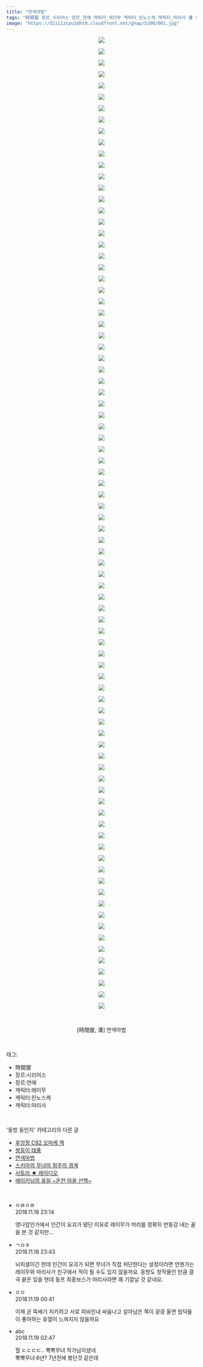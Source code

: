 ```yaml
---
title: "연색마법"
tags: "時間屋 장르_시리어스 장르_연애 캐릭터_레이무 캐릭터_린노스케 캐릭터_마리사 湊 동방_동인지"
image: "https://d2ii1zcpu2dht0.cloudfront.net/ghap/5200/001.jpg"
---
```

<div class="article">
<p style="text-align: center; clear: none; float: none;"><img src="{{ site.imgserver9 }}/ghap/5200/001.jpg"/></p>
<p style="text-align: center; clear: none; float: none;"><img src="{{ site.imgserver9 }}/ghap/5200/002.jpg"/></p>
<p style="text-align: center; clear: none; float: none;"><img src="{{ site.imgserver9 }}/ghap/5200/003.jpg"/></p>
<p style="text-align: center; clear: none; float: none;"><img src="{{ site.imgserver9 }}/ghap/5200/004.jpg"/></p>
<p style="text-align: center; clear: none; float: none;"><img src="{{ site.imgserver9 }}/ghap/5200/005.jpg"/></p>
<p style="text-align: center; clear: none; float: none;"><img src="{{ site.imgserver9 }}/ghap/5200/006.jpg"/></p>
<p style="text-align: center; clear: none; float: none;"><img src="{{ site.imgserver9 }}/ghap/5200/007.jpg"/></p>
<p style="text-align: center; clear: none; float: none;"><img src="{{ site.imgserver9 }}/ghap/5200/008.jpg"/></p>
<p style="text-align: center; clear: none; float: none;"><img src="{{ site.imgserver9 }}/ghap/5200/009.jpg"/></p>
<p style="text-align: center; clear: none; float: none;"><img src="{{ site.imgserver9 }}/ghap/5200/010.jpg"/></p>
<p style="text-align: center; clear: none; float: none;"><img src="{{ site.imgserver9 }}/ghap/5200/011.jpg"/></p>
<p style="text-align: center; clear: none; float: none;"><img src="{{ site.imgserver9 }}/ghap/5200/012.jpg"/></p>
<p style="text-align: center; clear: none; float: none;"><img src="{{ site.imgserver9 }}/ghap/5200/013.jpg"/></p>
<p style="text-align: center; clear: none; float: none;"><img src="{{ site.imgserver9 }}/ghap/5200/014.jpg"/></p>
<p style="text-align: center; clear: none; float: none;"><img src="{{ site.imgserver9 }}/ghap/5200/015.jpg"/></p>
<p style="text-align: center; clear: none; float: none;"><img src="{{ site.imgserver9 }}/ghap/5200/016.jpg"/></p>
<p style="text-align: center; clear: none; float: none;"><img src="{{ site.imgserver9 }}/ghap/5200/017.jpg"/></p>
<p style="text-align: center; clear: none; float: none;"><img src="{{ site.imgserver9 }}/ghap/5200/018.jpg"/></p>
<p style="text-align: center; clear: none; float: none;"><img src="{{ site.imgserver9 }}/ghap/5200/019.jpg"/></p>
<p style="text-align: center; clear: none; float: none;"><img src="{{ site.imgserver9 }}/ghap/5200/020.jpg"/></p>
<p style="text-align: center; clear: none; float: none;"><img src="{{ site.imgserver9 }}/ghap/5200/021.jpg"/></p>
<p style="text-align: center; clear: none; float: none;"><img src="{{ site.imgserver9 }}/ghap/5200/022.jpg"/></p>
<p style="text-align: center; clear: none; float: none;"><img src="{{ site.imgserver9 }}/ghap/5200/023.jpg"/></p>
<p style="text-align: center; clear: none; float: none;"><img src="{{ site.imgserver9 }}/ghap/5200/024.jpg"/></p>
<p style="text-align: center; clear: none; float: none;"><img src="{{ site.imgserver9 }}/ghap/5200/025.jpg"/></p>
<p style="text-align: center; clear: none; float: none;"><img src="{{ site.imgserver9 }}/ghap/5200/026.jpg"/></p>
<p style="text-align: center; clear: none; float: none;"><img src="{{ site.imgserver9 }}/ghap/5200/027.jpg"/></p>
<p style="text-align: center; clear: none; float: none;"><img src="{{ site.imgserver9 }}/ghap/5200/028.jpg"/></p>
<p style="text-align: center; clear: none; float: none;"><img src="{{ site.imgserver9 }}/ghap/5200/029.jpg"/></p>
<p style="text-align: center; clear: none; float: none;"><img src="{{ site.imgserver9 }}/ghap/5200/030.jpg"/></p>
<p style="text-align: center; clear: none; float: none;"><img src="{{ site.imgserver9 }}/ghap/5200/031.jpg"/></p>
<p style="text-align: center; clear: none; float: none;"><img src="{{ site.imgserver9 }}/ghap/5200/032.jpg"/></p>
<p style="text-align: center; clear: none; float: none;"><img src="{{ site.imgserver9 }}/ghap/5200/033.jpg"/></p>
<p style="text-align: center; clear: none; float: none;"><img src="{{ site.imgserver9 }}/ghap/5200/034.jpg"/></p>
<p style="text-align: center; clear: none; float: none;"><img src="{{ site.imgserver9 }}/ghap/5200/035.jpg"/></p>
<p style="text-align: center; clear: none; float: none;"><img src="{{ site.imgserver9 }}/ghap/5200/036.jpg"/></p>
<p style="text-align: center; clear: none; float: none;"><img src="{{ site.imgserver9 }}/ghap/5200/037.jpg"/></p>
<p style="text-align: center; clear: none; float: none;"><img src="{{ site.imgserver9 }}/ghap/5200/038.jpg"/></p>
<p style="text-align: center; clear: none; float: none;"><img src="{{ site.imgserver9 }}/ghap/5200/039.jpg"/></p>
<p style="text-align: center; clear: none; float: none;"><img src="{{ site.imgserver9 }}/ghap/5200/040.jpg"/></p>
<p style="text-align: center; clear: none; float: none;"><img src="{{ site.imgserver9 }}/ghap/5200/041.jpg"/></p>
<p style="text-align: center; clear: none; float: none;"><img src="{{ site.imgserver9 }}/ghap/5200/042.jpg"/></p>
<p style="text-align: center; clear: none; float: none;"><img src="{{ site.imgserver9 }}/ghap/5200/043.jpg"/></p>
<p style="text-align: center; clear: none; float: none;"><img src="{{ site.imgserver9 }}/ghap/5200/044.jpg"/></p>
<p style="text-align: center; clear: none; float: none;"><img src="{{ site.imgserver9 }}/ghap/5200/045.jpg"/></p>
<p style="text-align: center; clear: none; float: none;"><img src="{{ site.imgserver9 }}/ghap/5200/046.jpg"/></p>
<p style="text-align: center; clear: none; float: none;"><img src="{{ site.imgserver9 }}/ghap/5200/047.jpg"/></p>
<p style="text-align: center; clear: none; float: none;"><img src="{{ site.imgserver9 }}/ghap/5200/048.jpg"/></p>
<p style="text-align: center; clear: none; float: none;"><img src="{{ site.imgserver9 }}/ghap/5200/049.jpg"/></p>
<p style="text-align: center; clear: none; float: none;"><img src="{{ site.imgserver9 }}/ghap/5200/050.jpg"/></p>
<p style="text-align: center; clear: none; float: none;"><img src="{{ site.imgserver9 }}/ghap/5200/051.jpg"/></p>
<p style="text-align: center; clear: none; float: none;"><img src="{{ site.imgserver9 }}/ghap/5200/052.jpg"/></p>
<p style="text-align: center; clear: none; float: none;"><img src="{{ site.imgserver9 }}/ghap/5200/053.jpg"/></p>
<p style="text-align: center; clear: none; float: none;"><img src="{{ site.imgserver9 }}/ghap/5200/054.jpg"/></p>
<p style="text-align: center; clear: none; float: none;"><img src="{{ site.imgserver9 }}/ghap/5200/055.jpg"/></p>
<p style="text-align: center; clear: none; float: none;"><img src="{{ site.imgserver9 }}/ghap/5200/056.jpg"/></p>
<p style="text-align: center; clear: none; float: none;"><img src="{{ site.imgserver9 }}/ghap/5200/057.jpg"/></p>
<p style="text-align: center; clear: none; float: none;"><img src="{{ site.imgserver9 }}/ghap/5200/058.jpg"/></p>
<p style="text-align: center; clear: none; float: none;"><img src="{{ site.imgserver9 }}/ghap/5200/059.jpg"/></p>
<p style="text-align: center; clear: none; float: none;"><img src="{{ site.imgserver9 }}/ghap/5200/060.jpg"/></p>
<p style="text-align: center; clear: none; float: none;"><img src="{{ site.imgserver9 }}/ghap/5200/061.jpg"/></p>
<p style="text-align: center; clear: none; float: none;"><img src="{{ site.imgserver9 }}/ghap/5200/062.jpg"/></p>
<p style="text-align: center; clear: none; float: none;"><img src="{{ site.imgserver9 }}/ghap/5200/063.jpg"/></p>
<p style="text-align: center; clear: none; float: none;"><img src="{{ site.imgserver9 }}/ghap/5200/064.jpg"/></p>
<p style="text-align: center; clear: none; float: none;"><img src="{{ site.imgserver9 }}/ghap/5200/065.jpg"/></p>
<p style="text-align: center; clear: none; float: none;"><img src="{{ site.imgserver9 }}/ghap/5200/066.jpg"/></p>
<p style="text-align: center; clear: none; float: none;"><img src="{{ site.imgserver9 }}/ghap/5200/067.jpg"/></p>
<p style="text-align: center; clear: none; float: none;"><img src="{{ site.imgserver9 }}/ghap/5200/068.jpg"/></p>
<p style="text-align: center; clear: none; float: none;"><img src="{{ site.imgserver9 }}/ghap/5200/069.jpg"/></p>
<p style="text-align: center; clear: none; float: none;"><img src="{{ site.imgserver9 }}/ghap/5200/070.jpg"/></p>
<p style="text-align: center; clear: none; float: none;"><img src="{{ site.imgserver9 }}/ghap/5200/071.jpg"/></p>
<p style="text-align: center; clear: none; float: none;"><img src="{{ site.imgserver9 }}/ghap/5200/072.jpg"/></p>
<p style="text-align: center; clear: none; float: none;"><img src="{{ site.imgserver9 }}/ghap/5200/073.jpg"/></p>
<p style="text-align: center; clear: none; float: none;"><img src="{{ site.imgserver9 }}/ghap/5200/074.jpg"/></p>
<p style="text-align: center; clear: none; float: none;"><img src="{{ site.imgserver9 }}/ghap/5200/075.jpg"/></p>
<p style="text-align: center; clear: none; float: none;"><img src="{{ site.imgserver9 }}/ghap/5200/076.jpg"/></p>
<p style="text-align: center; clear: none; float: none;"><img src="{{ site.imgserver9 }}/ghap/5200/077.jpg"/></p>
<p style="text-align: center; clear: none; float: none;"><img src="{{ site.imgserver9 }}/ghap/5200/078.jpg"/></p>
<p style="text-align: center; clear: none; float: none;"><img src="{{ site.imgserver9 }}/ghap/5200/079.jpg"/></p>
<p style="text-align: center; clear: none; float: none;"><img src="{{ site.imgserver9 }}/ghap/5200/080.jpg"/></p>
<p style="text-align: center; clear: none; float: none;"><img src="{{ site.imgserver9 }}/ghap/5200/081.jpg"/></p>
<p style="text-align: center; clear: none; float: none;"><img src="{{ site.imgserver9 }}/ghap/5200/082.jpg"/></p>
<p style="text-align: center; clear: none; float: none;"><img src="{{ site.imgserver9 }}/ghap/5200/083.jpg"/></p>
<p style="text-align: center; clear: none; float: none;"><img src="{{ site.imgserver9 }}/ghap/5200/084.jpg"/></p>
<p style="text-align: center; clear: none; float: none;"><img src="{{ site.imgserver9 }}/ghap/5200/085.jpg"/></p>
<p style="text-align: center; clear: none; float: none;"><img src="{{ site.imgserver9 }}/ghap/5200/086.jpg"/></p>
<p style="text-align: center; clear: none; float: none;"></p>
<p style="text-align: center; clear: none; float: none;"><br/></p>
<p style="text-align: center; clear: none; float: none;">[時間屋, 湊] 연색마법</p>
</div><br/>
<div class="tagTrail">
<p>태그: </p>
<ul>
<li>時間屋</li>
<li>장르:시리어스</li>
<li>장르:연애</li>
<li>캐릭터:레이무</li>
<li>캐릭터:린노스케</li>
<li>캐릭터:마리사</li>
</ul>
</div><br/>
<div class="another">
<p>'동방 동인지' 카테고리의 다른 글</p>
<ul>
<li><a href="/ghap_5203">후앙정 C92 오마케 책</a></li>
<li><a href="/ghap_5202">쌍둥이 태풍</a></li>
<li><a href="/ghap_5200">연색마법</a></li>
<li><a href="/ghap_5199">스키마의 무녀의 점주의 경계</a></li>
<li><a href="/ghap_5198">사토라 ★ 레이디오</a></li>
<li><a href="/ghap_5181">에이키님의 휴일 ~온천 마을 산책~</a></li>
</ul>
</div><br/>
<div class="cb_module cb_fluid">
<div class="cb_wrt cb_profile">
<div class="comment">
<ul>
<li class="cb_thumb_off" id="comment15375008">
<div class="cb_comment_area">
<div class="cb_info_area">
<div class="cb_section">
<span class="cb_nick_name">ㅇㅀㅇㅀ</span>
</div>
<div class="cb_section">
<span class="cb_date">2018.11.18 23:14 </span>
</div>
</div>
<div class="cb_dsc_comment">
<p class="cb_dsc">
											영나암인가에서 인간이 요괴가 됐단 이유로 레이무가 머리를 정확히 반동강 내는 꼴을 본 것 같지만...
										</p>
</div>
</div></li>
<li class="cb_thumb_off" id="comment15375023">
<div class="cb_comment_area">
<div class="cb_info_area">
<div class="cb_section">
<span class="cb_nick_name">ㄱㅁㅎ</span>
</div>
<div class="cb_section">
<span class="cb_date">2018.11.18 23:43 </span>
</div>
</div>
<div class="cb_dsc_comment">
<p class="cb_dsc">
											뇌피셜이긴 한데 인간이 요괴가 되면 무녀가 직접 처단한다는 설정이라면 언젠가는 레이무와 마리사가 친구에서 적이 될 수도 있지 않을까요. 동방도 창작물인 만큼 결국 끝은 있을 텐데 동프 최종보스가 마리사라면 꽤 기깔날 것 같네요.
										</p>
</div>
</div></li>
<li class="cb_thumb_off" id="comment15375057">
<div class="cb_comment_area">
<div class="cb_info_area">
<div class="cb_section">
<span class="cb_nick_name">ㅇㅇ</span>
</div>
<div class="cb_section">
<span class="cb_date">2018.11.19 00:41 </span>
</div>
</div>
<div class="cb_dsc_comment">
<p class="cb_dsc">
											이제 곧 뚝배기 지키려고 서로 피비린내 싸움나고 살아남은 쪽이 광광 울면 씹덕들이 좋아하는 유열이 느껴지지 않을까요
										</p>
</div>
</div></li>
<li class="cb_thumb_off" id="comment15375089">
<div class="cb_comment_area">
<div class="cb_info_area">
<div class="cb_section">
<span class="cb_nick_name">abc</span>
</div>
<div class="cb_section">
<span class="cb_date">2018.11.19 02:47 </span>
</div>
</div>
<div class="cb_dsc_comment">
<p class="cb_dsc">
											헐 ㄷㄷㄷㄷ.. 뽁뽁무녀 작가님이셨네<br/>
뽁뽁무녀 6년? 7년전에 봤던것 같은데
										</p>
</div>
</div></li>
</ul>
</div>
</div><!-- commentList close -->
</div><br/>
